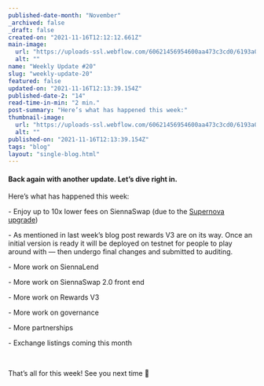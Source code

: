 ```yaml
---
published-date-month: "November"
_archived: false
_draft: false
created-on: "2021-11-16T12:12:12.661Z"
main-image:
  url: "https://uploads-ssl.webflow.com/60621456954600aa473c3cd0/6193a00513c9ab30f55c33da_weekly-update-20%20Blog.jpg"
  alt: ""
name: "Weekly Update #20"
slug: "weekly-update-20"
featured: false
updated-on: "2021-11-16T12:13:39.154Z"
published-date-2: "14"
read-time-in-min: "2 min."
post-summary: "Here’s what has happened this week:"
thumbnail-image:
  url: "https://uploads-ssl.webflow.com/60621456954600aa473c3cd0/6193a00c72d3739820e43230_weekly-update-20%20Blog%20Thump.jpg"
  alt: ""
published-on: "2021-11-16T12:13:39.154Z"
tags: "blog"
layout: "single-blog.html"
---
```


#### Back again with another update. Let’s dive right in.

Here’s what has happened this week:

\- Enjoy up to 10x lower fees on SiennaSwap (due to the [Supernova upgrade](https://scrt.network/blog/supernova-mainnet-upgrade-complete))

\- As mentioned in last week’s blog post rewards V3 are on its way. Once an initial version is ready it will be deployed on testnet for people to play around with — then undergo final changes and submitted to auditing.

\- More work on SiennaLend

\- More work on SiennaSwap 2.0 front end

\- More work on Rewards V3

\- More work on governance

\- More partnerships

\- Exchange listings coming this month

‍

That’s all for this week! See you next time 🚀

‍
